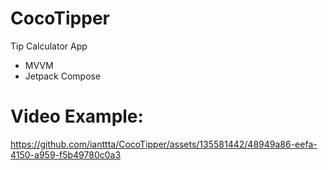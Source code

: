 # CocoTipper
Tip Calculator App
- MVVM
- Jetpack Compose
# Video Example:


https://github.com/ianttta/CocoTipper/assets/135581442/48949a86-eefa-4150-a959-f5b49780c0a3


